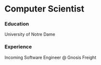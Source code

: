 # Computer Scientist

### Education
University of Notre Dame

### Experience
Incoming Software Engineer @ Gnosis Freight
